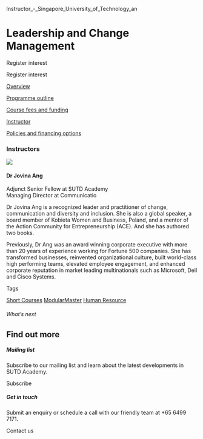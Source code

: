 Instructor_-_Singapore_University_of_Technology_an



Leadership and Change Management
================================

Register interest

Register interest

[Overview](/course/leadership-and-change-management/#tabs)

[Programme outline](/course/leadership-and-change-management/programme-outline/#tabs)

[Course fees and funding](/course/leadership-and-change-management/course-fees-and-funding/#tabs)

[Instructor](/course/leadership-and-change-management/instructor/#tabs)

[Policies and financing options](/course/leadership-and-change-management/policies-and-financing-options/#tabs)

### Instructors

![](https://www.sutd.edu.sg/wp-content/uploads/2024/12/jovinaang_9840096_3618234.png?w=120)

#### **Dr Jovina Ang**

Adjunct Senior Fellow at SUTD Academy  
Managing Director at Communicatio

Dr Jovina Ang is a recognized leader and practitioner of change, communication and diversity and inclusion. She is also a global speaker, a board member of Kobieta Women and Business, Poland, and a mentor of the Action Community for Entrepreneurship (ACE). And she has authored two books.

Previously, Dr Ang was an award winning corporate executive with more than 20 years of experience working for Fortune 500 companies. She has transformed businesses, reinvented organizational culture, built world-class high performing teams, elevated employee engagement, and enhanced corporate reputation in market leading multinationals such as Microsoft, Dell and Cisco Systems.

Tags

[Short Courses](/admissions/academy/courses-and-modules/?academy-type-course=780)
[ModularMaster](/admissions/academy/courses-and-modules/?academy-type-course=792)
[Human Resource](/admissions/academy/courses-and-modules/?discipline=910)

###### What’s next

Find out more
-------------

##### Mailing list

Subscribe to our mailing list and learn about the latest developments in SUTD Academy.

Subscribe

##### Get in touch

Submit an enquiry or schedule a call with our friendly team at +65 6499 7171.

Contact us

